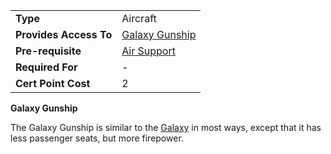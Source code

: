 |                        |                                                 |
| ---------------------- | ----------------------------------------------- |
| **Type**               | Aircraft                                        |
| **Provides Access To** | [Galaxy Gunship](../vehicles/Galaxy_Gunship.md) |
| **Pre-requisite**      | [Air Support](Air_Support.md)                   |
| **Required For**       | \-                                              |
| **Cert Point Cost**    | 2                                               |

**Galaxy Gunship**

The Galaxy Gunship is similar to the [Galaxy](../vehicles/Galaxy.md) in most
ways, except that it has less passenger seats, but more firepower.



